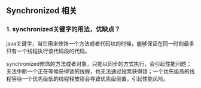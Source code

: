 ## Synchronized 相关

### 1. synchronized关键字的用法，优缺点？

java关键字，当它用来修饰一个方法或者代码块的时候，能够保证在同一时刻最多只有一个线程执行该代码段的代码。

synchronized修饰的方法或者对象，只能以同步的方式执行，会引起性能问题；无法中断一个正在等候获得锁的线程，也无法通过投票获得锁；一个优先级高的线程等待一个优先级低的线程释放锁会导致优先级倒置，引起性能风险。